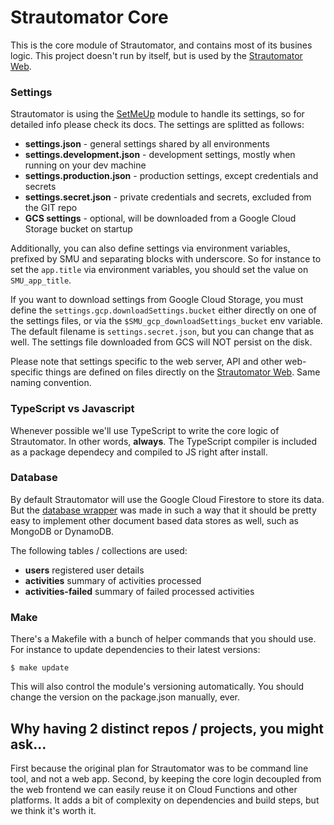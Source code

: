 # Strautomator Core

This is the core module of Strautomator, and contains most of its busines logic. This project doesn't run by itself, but is used by the [Strautomator Web](https://github.com/strautomator/web).

### Settings

Strautomator is using the [SetMeUp](https://github.com/igoramadas/setmeup) module to handle its settings, so for detailed info please check its docs. The settings are splitted as follows:

- **settings.json** - general settings shared by all environments
- **settings.development.json** - development settings, mostly when running on your dev machine
- **settings.production.json** - production settings, except credentials and secrets
- **settings.secret.json** - private credentials and secrets, excluded from the GIT repo
- **GCS settings** - optional, will be downloaded from a Google Cloud Storage bucket on startup

Additionally, you can also define settings via environment variables, prefixed by SMU and separating blocks with underscore. So for instance to set the `app.title` via environment variables, you should set the value on `SMU_app_title`.

If you want to download settings from Google Cloud Storage, you must define the `settings.gcp.downloadSettings.bucket` either directly on one of the settings files, or via the `$SMU_gcp_downloadSettings_bucket` env variable. The default filename is `settings.secret.json`, but you can change that as well. The settings file downloaded from GCS will NOT persist on the disk.

Please note that settings specific to the web server, API and other web-specific things are defined on files directly on the [Strautomator Web](https://github.com/strautomator/web). Same naming convention.

### TypeScript vs Javascript

Whenever possible we'll use TypeScript to write the core logic of Strautomator. In other words, **always**. The TypeScript compiler is included as a package dependecy and compiled to JS right after install.

### Database

By default Strautomator will use the Google Cloud Firestore to store its data. But the [database wrapper](https://github.com/strautomator/core/blob/master/src/database/index.ts) was made in such a way that it should be pretty easy to implement other document based data stores as well, such as MongoDB or DynamoDB.

The following tables / collections are used:

- **users** registered user details
- **activities** summary of activities processed
- **activities-failed** summary of failed processed activities

### Make

There's a Makefile with a bunch of helper commands that you should use. For instance to update dependencies to their latest versions:

    $ make update

This will also control the module's versioning automatically. You should change the version on the package.json manually, ever.

## Why having 2 distinct repos / projects, you might ask...

First because the original plan for Strautomator was to be command line tool, and not a web app. Second, by keeping the core login decoupled from the web frontend we can easily reuse it on Cloud Functions and other platforms. It adds a bit of complexity on dependencies and build steps, but we think it's worth it.
